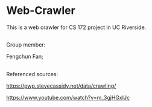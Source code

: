 # Web-Crawler

This is a web crawler for CS 172 project in UC Riverside.
##
Group member:

Fengchun Fan; 
##
Referenced sources:

https://pwp.stevecassidy.net/data/crawling/

https://www.youtube.com/watch?v=m_3gjHGxIJc
